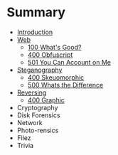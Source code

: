 # Summary

* [Introduction](README.md)
* [Web](web.md)
   * [100 What's Good?](100_whats_good.md)
   * [400 Obfuscript](400_obfuscript.md)
   * [501 You Can Account on Me](501_you_can_account_on_me.md)
* [Steganography](steganography.md)
   * [400 Skeuomorphic](400_skeuomorphic.md)
   * [500 Whats the Difference](500_whats_the_difference.md)
* [Reversing](reversing.md)
   * [400 Graphic](400_graphic.md)
* Cryptography
* Disk Forensics
* Network
* Photo-rensics
* Filez
* Trivia


